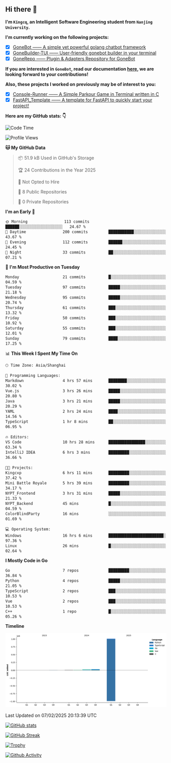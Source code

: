 ## Hi there 👋

**I'm `Kingcq`, an Intelligent Software Engineering student from `Nanjing University`.**

**I'm currently working on the following projects:**

- [x] [GoneBot —— A simple yet powerful golang chatbot framework](https://github.com/gonebot-dev/gonebot)
- [x] [GoneBuilder-TUI —— User-friendly gonebot builder in your terminal](https://github.com/gonebot-dev/gonebuilder-tui)
- [x] [GoneRepo —— Plugin & Adapters Repository for GoneBot](https://github.com/gonebot-dev/gonerepo)

**If you are interested in `GoneBot`, read our documentation [here](https://gonebot-dev.github.io/), we are looking forward to your contributions!**

**Also, these projects I worked on previously may be of interest to you:**

- [x] [Console-Runner —— A Simple Parkour Game in Terminal written in C](https://github.com/Kingcxp/Console-Runners)
- [x] [FastAPI_Template —— A template for FastAPI to quickly start your project!](https://github.com/Kingcxp/FastAPI_Template)

**Here are my GitHub stats: 👇**
<!--START_SECTION:waka-->
![Code Time](http://img.shields.io/badge/Code%20Time-1%2C466%20hrs%2048%20mins-blue)

![Profile Views](http://img.shields.io/badge/Profile%20Views-2-blue)

**🐱 My GitHub Data** 

> 📦 51.9 kB Used in GitHub's Storage 
 > 
> 🏆 24 Contributions in the Year 2025
 > 
> 🚫 Not Opted to Hire
 > 
> 📜 8 Public Repositories 
 > 
> 🔑 0 Private Repositories 
 > 
**I'm an Early 🐤** 

```text
🌞 Morning                113 commits         ██████░░░░░░░░░░░░░░░░░░░   24.67 % 
🌆 Daytime                200 commits         ███████████░░░░░░░░░░░░░░   43.67 % 
🌃 Evening                112 commits         ██████░░░░░░░░░░░░░░░░░░░   24.45 % 
🌙 Night                  33 commits          ██░░░░░░░░░░░░░░░░░░░░░░░   07.21 % 
```
📅 **I'm Most Productive on Tuesday** 

```text
Monday                   21 commits          █░░░░░░░░░░░░░░░░░░░░░░░░   04.59 % 
Tuesday                  97 commits          █████░░░░░░░░░░░░░░░░░░░░   21.18 % 
Wednesday                95 commits          █████░░░░░░░░░░░░░░░░░░░░   20.74 % 
Thursday                 61 commits          ███░░░░░░░░░░░░░░░░░░░░░░   13.32 % 
Friday                   50 commits          ███░░░░░░░░░░░░░░░░░░░░░░   10.92 % 
Saturday                 55 commits          ███░░░░░░░░░░░░░░░░░░░░░░   12.01 % 
Sunday                   79 commits          ████░░░░░░░░░░░░░░░░░░░░░   17.25 % 
```


📊 **This Week I Spent My Time On** 

```text
🕑︎ Time Zone: Asia/Shanghai

💬 Programming Languages: 
Markdown                 4 hrs 57 mins       ████████░░░░░░░░░░░░░░░░░   30.02 % 
Vue.js                   3 hrs 26 mins       █████░░░░░░░░░░░░░░░░░░░░   20.80 % 
Java                     3 hrs 21 mins       █████░░░░░░░░░░░░░░░░░░░░   20.29 % 
YAML                     2 hrs 24 mins       ████░░░░░░░░░░░░░░░░░░░░░   14.56 % 
TypeScript               1 hr 8 mins         ██░░░░░░░░░░░░░░░░░░░░░░░   06.95 % 

🔥 Editors: 
VS Code                  10 hrs 28 mins      ████████████████░░░░░░░░░   63.34 % 
IntelliJ IDEA            6 hrs 3 mins        █████████░░░░░░░░░░░░░░░░   36.66 % 

🐱‍💻 Projects: 
Kingcxp                  6 hrs 11 mins       █████████░░░░░░░░░░░░░░░░   37.42 % 
Mini Battle Royale       5 hrs 39 mins       █████████░░░░░░░░░░░░░░░░   34.17 % 
NYPT_Frontend            3 hrs 31 mins       █████░░░░░░░░░░░░░░░░░░░░   21.33 % 
NYPT_Backend             45 mins             █░░░░░░░░░░░░░░░░░░░░░░░░   04.59 % 
ColorBlindParty          16 mins             ░░░░░░░░░░░░░░░░░░░░░░░░░   01.69 % 

💻 Operating System: 
Windows                  16 hrs 6 mins       ████████████████████████░   97.36 % 
Linux                    26 mins             █░░░░░░░░░░░░░░░░░░░░░░░░   02.64 % 
```

**I Mostly Code in Go** 

```text
Go                       7 repos             █████████░░░░░░░░░░░░░░░░   36.84 % 
Python                   4 repos             █████░░░░░░░░░░░░░░░░░░░░   21.05 % 
TypeScript               2 repos             ███░░░░░░░░░░░░░░░░░░░░░░   10.53 % 
Vue                      2 repos             ███░░░░░░░░░░░░░░░░░░░░░░   10.53 % 
C++                      1 repo              █░░░░░░░░░░░░░░░░░░░░░░░░   05.26 % 
```



**Timeline**

![Lines of Code chart](https://raw.githubusercontent.com/Kingcxp/Kingcxp/main/assets/bar_graph.png)


 Last Updated on 07/02/2025 20:13:39 UTC
<!--END_SECTION:waka-->

[![GitHub stats](https://github-readme-stats.vercel.app/api?username=Kingcxp&show_icons=true&count_private=true&theme=aura&hide_border=true&icon_color=FF4500&text_color=76EE00)](https://github.com/anuraghazra/github-readme-stats)    

[![GitHub Streak](https://github-readme-streak-stats.herokuapp.com/?user=Kingcxp&hide_border=true&theme=catppuccin-macchiato)](https://git.io/streak-stats)

[![Trophy](https://github-profile-trophy.vercel.app/?username=Kingcxp&theme=dracula)](https://github.com/ryo-ma/github-profile-trophy)

[![Github Activity](https://github-readme-activity-graph.vercel.app/graph?username=Kingcxp&theme=tokyo-night&hide_border=true)](https://github.com/ashutosh00710/github-readme-activity-graph)